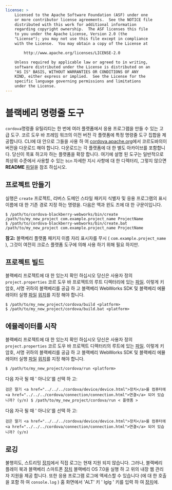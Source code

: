 ```yaml
---
license: >
    Licensed to the Apache Software Foundation (ASF) under one
    or more contributor license agreements.  See the NOTICE file
    distributed with this work for additional information
    regarding copyright ownership.  The ASF licenses this file
    to you under the Apache License, Version 2.0 (the
    "License"); you may not use this file except in compliance
    with the License.  You may obtain a copy of the License at

        http://www.apache.org/licenses/LICENSE-2.0

    Unless required by applicable law or agreed to in writing,
    software distributed under the License is distributed on an
    "AS IS" BASIS, WITHOUT WARRANTIES OR CONDITIONS OF ANY
    KIND, either express or implied.  See the License for the
    specific language governing permissions and limitations
    under the License.
---
```


# 블랙베리 명령줄 도구

`cordova`명령줄 유틸리티는 한 번에 여러 플랫폼에서 응용 프로그램을 만들 수 있는 고급 도구. 코르 도우 바 프레임 워크의 이전 버전 각 플랫폼에 특정 명령줄 도구 집합을 제공합니다. CLI에 대 안으로 그들을 사용 하 여 [cordova.apache.org][1]에서 코르도바의이 버전을 다운로드 해야 합니다. 다운로드는 각 플랫폼에 대 한 별도 아카이브를 포함합니다. 당신이 목표 하고자 하는 플랫폼을 확장 합니다. 여기에 설명 된 도구는 일반적으로 최상위 수준에서 사용할 수 있는 `bin` 자세한 지시 사항에 대 한 디렉터리, 그렇지 않으면 **README** <a href="../../../cordova/file/fileobj/fileobj.html">파일</a>을 참조 하십시오.

 [1]: http://cordova.apache.org

## 프로젝트 만들기

실행은 `create` 프로젝트, 리버스 도메인 스타일 패키지 식별자 및 응용 프로그램의 표시 이름에 대 한 기존 경로 지정 하는 명령을. 다음은 맥과 윈도 즈에 대 한 구문이입니다.

    $ /path/to/cordova-blackberry-webworks/bin/create /path/to/my_new_project com.example.project_name ProjectName
    $ /path/to/cordova-blackberry-webworks/bin/create.bat /path/to/my_new_project com.example.project_name ProjectName
    

**참고:** 블랙베리 플랫폼 패키지 이름 자리 표시자를 무시 ( `com.example.project_name` ), 그것이 여전히 크로스 플랫폼 도구에 의해 사용 하기 위해 필요 하지만.

## 프로젝트 빌드

블랙베리 프로젝트에 대 한 있는지 확인 하십시오 당신은 사용자 정의 `project.properties` 코르 도우 바 프로젝트의 루트 디렉터리에 있는 <a href="../../../cordova/file/fileobj/fileobj.html">파일</a>. 이렇게 키 암호, 서명 귀하의 블랙베리를 공급 하 고 블랙베리 WebWorks SDK 및 블랙베리 에뮬레이터 실행 <a href="../../../cordova/file/fileobj/fileobj.html">파일</a> <a href="../../../cordova/geolocation/Position/position.html">위치</a>를 지정 해야 합니다.

    $ /path/to/my_new_project/cordova/build <platform>
    $ /path/to/my_new_project/cordova/build.bat <platform>
    

## 에뮬레이터를 시작

블랙베리 프로젝트에 대 한 있는지 확인 하십시오 당신은 사용자 정의 `project.properties` 코르 도우 바 프로젝트 디렉터리의 루트에 있는 <a href="../../../cordova/file/fileobj/fileobj.html">파일</a>. 이렇게 키 암호, 서명 귀하의 블랙베리를 공급 하 고 블랙베리 WebWorks SDK 및 블랙베리 에뮬레이터 실행 <a href="../../../cordova/file/fileobj/fileobj.html">파일</a> <a href="../../../cordova/geolocation/Position/position.html">위치</a>를 지정 해야 합니다.

    $ /path/to/my_new_project/cordova/run <platform>
    

다음 자극 될 때 ' 아니오'를 선택 하 고:

    검은 딸기 <a href="../../../cordova/device/device.html">장치</a>를 컴퓨터에 <a href="../../../cordova/connection/connection.html">연결</a> 되어 있습니까? (y/n) $ /path/to/my_new_project/cordova/run < 플랫폼 >
    

다음 자극 될 때 ' 아니오'를 선택 하 고:

    검은 딸기 <a href="../../../cordova/device/device.html">장치</a>를 컴퓨터에 <a href="../../../cordova/connection/connection.html">연결</a> 되어 있습니까? (y/n)
    

## 로깅

불행히도, 스트리밍 <a href="../../../cordova/device/device.html">장치</a>에서 직접 로그는 현재 지원 되지 않습니다. 그러나, 블랙베리 플레이 북과 블랙베리 스마트폰 <a href="../../../cordova/device/device.html">장치</a> 블랙베리 OS 7.0을 실행 하 고 위의 내장 웹 관리자 지원을 제공 합니다. 또한 응용 프로그램 로그에 액세스할 수 있습니다 (에 대 한 호출을 포함 하 여 `console.log` ) 홈 화면에서 'ALT' 키 ' lglg ' 키를 입력 하 여 <a href="../../../cordova/device/device.html">장치</a>에.